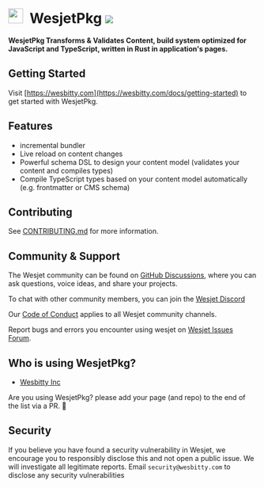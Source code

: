 # <img src="https://i.ibb.co/dMH4HS8/wesjet.png" height="30" />&nbsp;&nbsp;WesjetPkg [![](https://badgen.net/npm/v/wesjet)](https://www.npmjs.com/wesjet/packages)

**WesjetPkg Transforms & Validates Content, build system optimized for JavaScript and TypeScript, written in Rust in application's pages.**

## Getting Started
Visit [https://wesbitty.com](https://wesbitty.com/docs/getting-started) to get started with WesjetPkg.

## Features
- incremental bundler 
- Live reload on content changes
- Powerful schema DSL to design your content model (validates your content and compiles types)
- Compile TypeScript types based on your content model automatically (e.g. frontmatter or CMS schema)

## Contributing
See [CONTRIBUTING.md](./CONTRIBUTING.md) for more information.

## Community & Support
The Wesjet community can be found on [GitHub Discussions](https://github.com/wesbitty/wesjetpkg/discussions), where you can ask questions, voice ideas, and share your projects.

To chat with other community members, you can join the [Wesjet Discord](https://discord.com)

Our [Code of Conduct](https://github.com/wesbitty/wesjetpkg/master/blob/code_of_conduct.md) applies to all Wesjet community channels.

Report bugs and errors you encounter using wesjet on [Wesjet Issues Forum](https://github.com/wesbitty/wesjetpkg/issues).


## Who is using WesjetPkg?

- [Wesbitty Inc](https://wesbitty.com)

Are you using WesjetPkg? please add your page (and repo) to the end of the list via a PR. 🙏

## Security
If you believe you have found a security vulnerability in Wesjet, we encourage you to responsibly disclose this and not open a public issue. We will investigate all legitimate reports. Email `security@wesbitty.com` to disclose any security vulnerabilities
